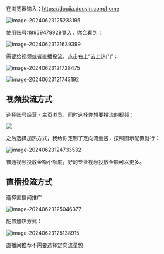 在浏览器输入：https://doujia.douyin.com/home

![image-20240623125233195](https://fs.lwmc.net/uploads/2024/06/1719118353701-202406231252274.webp)

使用账号:18959479928登入，你会看到：

![image-20240623121639399](https://fs.lwmc.net/uploads/2024/06/1719116199680-202406231216494.webp)

需要给视频或者直播投流，点击右上“去上热门”：

![image-20240623121728475](https://fs.lwmc.net/uploads/2024/06/1719116248631-202406231217525.webp)

![image-20240623121743192](https://fs.lwmc.net/uploads/2024/06/1719116262964-202406231217219.webp)

## 视频投流方式

选择账号经营 - 主页浏览，同时选择你想要投流的视频：

![](https://fs.lwmc.net/uploads/2024/06/1719117937451-202406231245032.webp)

之后选择加热方式，我给你定制了定向流量包，按照图示配置就行：

![image-20240623124733532](https://fs.lwmc.net/uploads/2024/06/1719118054496-202406231247594.webp)

普通视频投放金额小额度，好的专业视频投放金额可以更多。

## 直播投流方式

选择直播间推广

![image-20240623125046377](https://fs.lwmc.net/uploads/2024/06/1719118247391-202406231250409.webp)

配置加热方式：

![image-20240623125138915](https://fs.lwmc.net/uploads/2024/06/1719118298972-202406231251971.webp)

直播间推荐不需要选择定向流量包